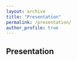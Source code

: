 ```yaml
---
layout: archive
title: "Presentation"
permalink: /presentation/
author_profile: true
---
```


## Presentation

